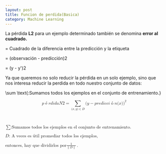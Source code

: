 ```yaml
---
layout: post
title: Funcion de perdida(Basica)
category: Machine Learning
---
```


La p&eacute;rdida&nbsp;**L2**&nbsp;para un ejemplo determinado tambi&eacute;n se denomina **error al cuadrado.**

= Cuadrado de la diferencia entre la predicci&oacute;n y la etiqueta

= (observaci&oacute;n - predicci&oacute;n)2

= (y - y')2

Ya que queremos no solo reducir la p&eacute;rdida en un solo ejemplo, sino que nos interesa reducir la perdida en todo nuestro conjunto de datos:

\sum \text{:Sumamos todos los ejemplos en el conjunto de entrenamiento.}

<math xmlns="http://www.w3.org/1998/Math/MathML" display="block"> <semantics> <mrow> <mi>p</mi> <mrow class="MJX-TeXAtom-ORD"> <mo>&eacute;</mo> </mrow> <mi>r</mi> <mi>d</mi> <mi>i</mi> <mi>d</mi> <mi>a</mi> <mi>N</mi> <mn>2</mn> <mo>=</mo> <munder> <mo>&sum;<!--base32-c9gq6t9k68pk8xbechjpcubecnj3guhg5nh62wv56ct0-base32--></mo> <mrow class="MJX-TeXAtom-ORD"> <mo stretchy="false">(</mo> <mi>x</mi> <mo>,</mo> <mi>y</mi> <mo stretchy="false">)</mo> <mo>&isin;<!--base32-c9gq6t9k68pk8xbechjpcubecnj38chg5nh62wv56ct0-base32--></mo> <mi>D</mi> </mrow> </munder> <mo stretchy="false">(</mo> <mi>y</mi> <mo>&minus;<!--base32-c9gq6t9k68pk8xbechjpcubecnj3jchg5nh62wv56ct0-base32--></mo> <mi>p</mi> <mi>r</mi> <mi>e</mi> <mi>d</mi> <mi>i</mi> <mi>c</mi> <mi>c</mi> <mi>i</mi> <mrow class="MJX-TeXAtom-ORD"> <mo>&oacute;</mo> </mrow> <mi>n</mi> <mo stretchy="false">(</mo> <mi>x</mi> <mo stretchy="false">)</mo> <msup> <mo stretchy="false">)</mo> <mn>2</mn> </msup> </mrow> <annotation encoding="application/x-tex">p&eacute;rdida N2 = \sum_{(x,y)\in D} (y - predicci&oacute;n(x))^2</annotation> </semantics> </math>

&nbsp;

<math xmlns="http://www.w3.org/1998/Math/MathML"> <semantics> <mrow> <mo>&sum;<!--base32-c9gq6t9k68pk8xbechjpcubecnj3guhg5nh62wv56ct0-base32--></mo> <mtext>:Sumamos todos los ejemplos en el conjunto de entrenamiento.</mtext> </mrow> <annotation encoding="application/x-tex">\sum \text{:Sumamos todos los ejemplos en el conjunto de entrenamiento.}</annotation> </semantics> </math>

<math xmlns="http://www.w3.org/1998/Math/MathML"> <semantics> <mrow> <mi>D</mi> <mtext>: A veces es &uacute;til promediar todos los ejemplos,</mtext> </mrow> <annotation encoding="application/x-tex">D \text{: A veces es &uacute;til promediar todos los ejemplos}</annotation></semantics> </math>

<math xmlns="http://www.w3.org/1998/Math/MathML"> <semantics> <mrow> <mtext>entonces, hay que dividirlos por</mtext> <mfrac> <mn>1</mn> <mrow> <mo fence="false" stretchy="false">∥<!--base32-4undefinedjj0-base32--></mo> <mi>D</mi> <mo fence="false" stretchy="false">∥<!--base32-4undefinedjj0-base32--></mo> </mrow> </mfrac> <mo>.</mo> </mrow> <annotation encoding="application/x-tex">\text{entonces, hay que dividirlos por} \frac{1}{\|D\|}.</annotation> </semantics> </math>

&nbsp;

&nbsp;

&nbsp;

&nbsp;
